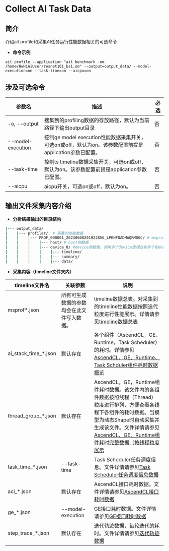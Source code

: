 # Collect AI Task Data
## 简介
介绍ait profile和采集AI任务运行性能数据相关的可选命令
- **命令示例**
```
ait profile --application "ait benchmark -om /home/HwHiAiUser/resnet101_bs1.om" --output=output_data/ --model-execution=on --task-time=on --aicpu=on
```

## 涉及可选命令
| 参数名                    | 描述                                       | 必选   |
  | ------------------------ | ---------------------------------------- | ---- |
  | -o, --output             | 搜集到的profiling数据的存放路径，默认为当前路径下输出output目录                                                                | 否    |
  | --model-execution        | 控制ge model execution性能数据采集开关，可选on或off，默认为on。该参数配置前提是application参数已配置。 | 否    |
  | --task-time              | 控制ts timeline数据采集开关，可选on或off，默认为on。该参数配置前提是application参数已配置。 | 否    |
  | --aicpu                  | aicpu开关，可选on或off，默认为on。 | 否  |

  ## 输出文件采集内容介绍
- **分析结果输出的目录结构**
```bash
|--- output_data/
|    |--- profiler/  # 采集的性能数据
|    |    |--- PROF_000001_20230608201922856_LPKNFOADMAQRMDGC/ # msprof保存的数据
|    |    |    |--- host/ # host侧数据
|    |    |    |--- device_0/ #device侧数据，调用多个device推理会有多个和device文件夹
|    |    |    |    |--- timeline/
|    |    |    |    |--- summary/
|    |    |    |    |--- data/
```

- **采集内容（timeline文件夹内）**

| timeline文件名 | 关联参数 | 说明 |
| ----- | ----- | ----- |
|msprof*.json|所有可生成数据的参数均会在此文件写入数据。|timeline数据总表。对采集到的timeline性能数据按照迭代粒度进行性能展示。详情请参见[timeline数据总表](https://www.hiascend.com/document/detail/zh/CANNCommunityEdition/63RC1alpha002/developmenttools/devtool/atlasprofiling_16_0114.html)|
|ai_stack_time_*.json|默认存在|各个组件（AscendCL，GE，Runtime，Task Scheduler）的耗时。详情参见[AscendCL、GE、Runtime、Task Schduler组件耗时数据概览](https://www.hiascend.com/document/detail/zh/CANNCommunityEdition/63RC1alpha002/developmenttools/devtool/atlasprofiling_16_0115.html)|
|thread_group_*.json|默认存在|AscendCL，GE，Runtime组件耗时数据。该文件内的各组件数据按照线程（Thread）粒度进行排列，方便查看各线程下各组件的耗时数据。当模型为动态Shape时自动采集并生成该文件。文件详情请参见[AscendCL、GE、Runtime组件耗时完整数据（按线程粒度展示](https://www.hiascend.com/document/detail/zh/CANNCommunityEdition/63RC1alpha002/developmenttools/devtool/atlasprofiling_16_0116.html)|
|task_time_*.json|--task-time|Task Scheduler任务调度信息。文件详情请参见[Task Scheduler任务调度信息数据](https://www.hiascend.com/document/detail/zh/CANNCommunityEdition/63RC1alpha002/developmenttools/devtool/atlasprofiling_16_0117.html)|
|acl_*.json|默认存在|AscendCL接口耗时数据。文件详情请参见[AscendCL接口耗时数据](https://www.hiascend.com/document/detail/zh/CANNCommunityEdition/63RC1alpha002/developmenttools/devtool/atlasprofiling_16_0119.html)|
|ge_*.json|--model-execution|GE接口耗时数据。文件详情请参见[GE接口耗时数据](https://www.hiascend.com/document/detail/zh/CANNCommunityEdition/63RC1alpha002/developmenttools/devtool/atlasprofiling_16_0121.html)|
|step_trace_*.json|默认存在|迭代轨迹数据，每轮迭代的耗时。文件详情请参见[迭代轨迹数据](https://www.hiascend.com/document/detail/zh/CANNCommunityEdition/63RC1alpha002/developmenttools/devtool/atlasprofiling_16_0123.html)|